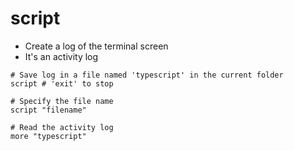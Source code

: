 # script

- Create a log of the terminal screen
- It's an activity log

```shell
# Save log in a file named 'typescript' in the current folder
script # 'exit' to stop

# Specify the file name
script "filename"

# Read the activity log
more "typescript"
```

